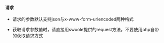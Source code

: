 #### 请求

* 请求的参数默认支持json与x-www-form-urlencoded两种格式

* 获取请求参数值时，请直接用swoole提供的request方法，不要使用php自带的获取请求方式
